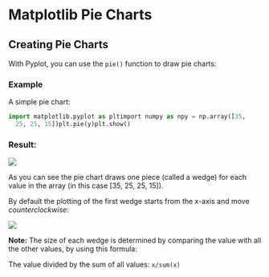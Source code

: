 
Matplotlib Pie Charts
=====================


Creating Pie Charts
-------------------


With Pyplot, you can use the `pie()` function 
to draw pie charts:



### Example


A simple pie chart:



```python
import matplotlib.pyplot as pltimport numpy as npy = np.array([35, 
  25, 25, 15])plt.pie(y)plt.show() 

```

### Result:



![](img_matplotlib_pie1.png)




As you can see the pie chart draws one piece (called a wedge) for each value 
in the array (in this case [35, 25, 25, 15]).


By default the plotting of the first wedge starts from the x-axis and move *counterclockwise*:



![](img_matplotlib_pie_start.png)




**Note:** The size of each wedge is determined by comparing the value with all the other values, by using this formula:


The value divided by the sum of all values: `x/sum(x)`



